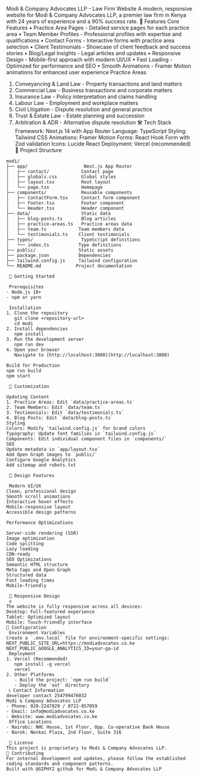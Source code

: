  Modi & Company Advocates LLP - Law Firm Website
A modern, responsive website for Modi & Company Advocates LLP, a premier law firm in Kenya with 24 years of experience and a 90% success rate.
🚀 Features
Core Features
•	Practice Area Pages - Detailed service pages for each practice area
•	Team Member Profiles - Professional profiles with expertise and qualifications
•	Contact Forms - Interactive forms with practice area selection
•	Client Testimonials - Showcase of client feedback and success stories
•	Blog/Legal Insights - Legal articles and updates
•	Responsive Design - Mobile-first approach with modern UI/UX
•	Fast Loading - Optimized for performance and SEO
•	Smooth Animations - Framer Motion animations for enhanced user experience
 Practice Areas
1. Conveyancing & Land Law - Property transactions and land matters
2. Commercial Law - Business transactions and corporate matters
3. Insurance Law - Policy interpretation and claims handling
4. Labour Law - Employment and workplace matters
5. Civil Litigation - Dispute resolution and general practice
6. Trust & Estate Law - Estate planning and succession
7. Arbitration & ADR - Alternative dispute resolution
 🛠️ Tech Stack
      Framework: Next.js 14 with App Router
      Language: TypeScript
      Styling: Tailwind CSS
      Animations: Framer Motion
      Forms: React Hook Form with Zod validation
      Icons: Lucide React
Deployment: Vercel (recommended)
 📁 Project Structure

```
modi/
├── app/                     Next.js App Router
│   ├── contact/            Contact page
│   ├── globals.css         Global styles
│   ├── layout.tsx          Root layout
│   └── page.tsx            Homepage
├── components/             Reusable components
│   ├── ContactForm.tsx     Contact form component
│   ├── Footer.tsx          Footer component
│   └── Header.tsx          Header component
├── data/                   Static data
│   ├── blog-posts.ts       Blog articles
│   ├── practice-areas.ts   Practice areas data
│   ├── team.ts            Team members data
│   └── testimonials.ts    Client testimonials
├── types/                  TypeScript definitions
│   └── index.ts           Type definitions
├── public/                Static assets
├── package.json           Dependencies
├── tailwind.config.js     Tailwind configuration
└── README.md             Project documentation

 🚀 Getting Started

 Prerequisites
- Node.js 18+ 
- npm or yarn

 Installation
1. Clone the repository
   git clone <repository-url>
   cd modi
2. Install dependencies
   npm install
3. Run the development server
   npm run dev
4. Open your browser
   Navigate to [http://localhost:3000](http://localhost:3000)

Build for Production
npm run build
npm start

 📝 Customization

Updating Content
1. Practice Areas: Edit `data/practice-areas.ts`
2. Team Members: Edit `data/team.ts`
3. Testimonials: Edit `data/testimonials.ts`
4. Blog Posts: Edit `data/blog-posts.ts`
Styling
Colors: Modify `tailwind.config.js` for brand colors
Typography: Update font families in `tailwind.config.js`
Components: Edit individual component files in `components/`
SEO
Update metadata in `app/layout.tsx`
Add Open Graph images to `public/`
Configure Google Analytics
Add sitemap and robots.txt

 🎨 Design Features

 Modern UI/UX
Clean, professional design
Smooth scroll animations
Interactive hover effects
Mobile-responsive layout
Accessible design patterns

Performance Optimizations

Server-side rendering (SSR)
Image optimization
Code splitting
Lazy loading
CDN-ready
SEO Optimizations
Semantic HTML structure
Meta tags and Open Graph
Structured data
Fast loading times
Mobile-friendly

 📱 Responsive Design
 s
The website is fully responsive across all devices:
Desktop: Full-featured experience
Tablet: Optimized layout
Mobile: Touch-friendly interface
🔧 Configuration
 Environment Variables
Create a `.env.local` file for environment-specific settings:
NEXT_PUBLIC_SITE_URL=https://modiadvocates.co.ke
NEXT_PUBLIC_GOOGLE_ANALYTICS_ID=your-ga-id
 Deployment
1. Vercel (Recommended)
   npm install -g vercel
   vercel
2. Other Platforms
   - Build the project: `npm run build`
   - Deploy the `out` directory
 📞 Contact Information
developer contact 254799476032
Modi & Company Advocates LLP
- Phone: 020-2247029 / 0722-857059
- Email: info@modiadvocates.co.ke
- Website: www.modiadvocates.co.ke
 Office Locations
- Nairobi: NHC House, 1st Floor, Opp. Co-operative Bank House
- Narok: Nenkai Plaza, 2nd Floor, Suite 316

 📄 License
This project is proprietary to Modi & Company Advocates LLP.
🤝 Contributing
For internal development and updates, please follow the established coding standards and component patterns.
Built with @GIPHY2 github for Modi & Company Advocates LLP 

